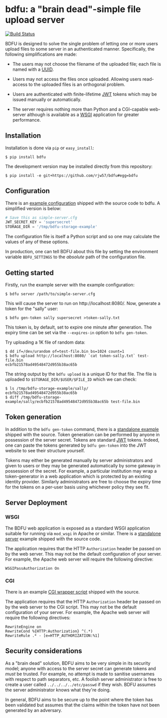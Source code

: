 # bdfu: a "brain dead"-simple file upload server

[![Build Status](https://travis-ci.org/rjw57/bdfu.svg?branch=master)](https://travis-ci.org/rjw57/bdfu)

BDFU is designed to solve the single problem of letting one or more users
upload files to some server in an authenticated manner. Specifically, the
following simplifications are made:

*   The users may not choose the filename of the uploaded file; each file is
    named with a
    [UUID](http://en.wikipedia.org/wiki/Universally_unique_identifier).

*   Users may not access the files once uploaded. Allowing users read-access to
    the uploaded files is an orthogonal problem.

*   Users are authenticated with finite-lifetime [JWT](http://jwt.io/) tokens
    which may be issued manually or automatically.

*   The server requires nothing more than Python and a CGI-capable web-server
    although is available as a
    [WSGI](http://en.wikipedia.org/wiki/Web_Server_Gateway_Interface)
    application for greater performance.

## Installation

Installation is done via ``pip`` or ``easy_install``:

```console
$ pip install bdfu
```

The development version may be installed directly from this repository:

```console
$ pip install -e git+https://github.com/rjw57/bdfu#egg=bdfu
```

## Configuration

There is an [example configuration](examples/simple-server.cfg) shipped with
the source code to bdfu. A simplified version is below:

```python
# Save this as simple-server.cfg
JWT_SECRET_KEY = 'supersecret'
STORAGE_DIR = '/tmp/bdfu-storage-example'
```

The configuration file is itself a Python script and so one may calculate the
values of any of these options.

In production, one can tell BDFU about this file by setting the environment
variable ``BDFU_SETTINGS`` to the *absolute* path of the configuration file.

## Getting started

Firstly, run the example server with the example configuration:

```console
$ bdfu server /path/to/simple-server.cfg
```

This will cause the server to run on http://localhost:8080/. Now, generate a
token for the "sally" user:

```console
$ bdfu gen-token sally supersecret >token-sally.txt
```

This token is, by default, set to expire one minute after generation. The
expiry time can be set via the ``--expires-in`` option to ``bdfu gen-token``.

Try uploading a 1K file of random data:

```console
$ dd if=/dev/urandom of=test-file.bin bs=1024 count=1
$ bdfu upload http://localhost:8080/ `cat token-sally.txt` test-file.bin
ecbfb21578ad49548472d955b38ac65b
```

The string output by the ``bdfu upload`` is a unique ID for that file. The file
is uploaded to ``$STORAGE_DIR/$USER/$FILE_ID`` which we can check:

```console
$ ls /tmp/bdfu-storage-example/sally/
ecbfb21578ad49548472d955b38ac65b
$ diff /tmp/bdfu-storage-example/sally/ecbfb21578ad49548472d955b38ac65b test-file.bin
```

## Token generation

In addition to the ``bdfu gen-token`` command, there is a [standalone
example](examples/make-token.py) shipped with the source. Token generation can
be performed by anyone in possession of the server secret. Tokens are standard
[JWT](http://jwt.io) tokens. Indeed, one can paste the tokens generated by
``bdfu gen-token`` into the JWT website to see their structure yourself.

Tokens may either be generated manually by server administrators and given to
users or they may be generated automatically by some gateway in possession of
the secret. For example, a particular institution may wrap a token-generator in
a web application which is protected by an existing identity provider.
Similarly administrators are free to choose the expiry time for the tokens on a
per-user basis using whichever policy they see fit.

## Server Deployment

### WSGI

The BDFU web application is exposed as a standard WSGI application suitable for
running via ``mod_wsgi`` in Apache or similar. There is a [standalone
server](examples/simple-server.py) example shipped with the source code.

The application requires that the HTTP ``Authorization`` header be passed on by
the web server. This may not be the default configuration of your server. For
example, the Apache web server will require the following directive:

```
WSGIPassAuthorization On
```

### CGI

There is an example [CGI wrapper script](examples/cgi-bin/bdfu) shipped with
the source.

The application requires that the HTTP ``Authorization`` header be passed on by
the web server to the CGI script. This may not be the default configuration of
your server. For example, the Apache web server will require the following
directives:

```
RewriteEngine on
RewriteCond %{HTTP:Authorization} ^(.*)
RewriteRule .* - [e=HTTP_AUTHORIZATION:%1]
```

## Security considerations

As a "brain dead" solution, BDFU aims to be very simple in its security model;
anyone with access to the server secret can generate tokens and *must* be
trusted. For example, no attempt is made to sanitise usernames with respect to
path separators, etc. A foolish server administrator is free to create a user
called ``../../../../etc/passwd`` if they wish. BDFU assumes the server
administrator knows what they're doing.

In general, BDFU aims to be secure up to the point where the token has been
validated but assumes that the claims within the token have not been generated
by an adversary.

